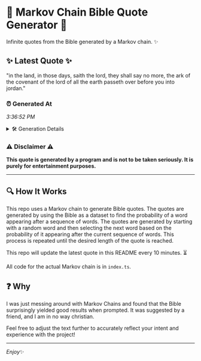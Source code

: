 # 📖 Markov Chain Bible Quote Generator 📖

Infinite quotes from the Bible generated by a Markov chain. ✨

## ✨ Latest Quote ✨
"in the land, in those days, saith the lord, they shall say no more, the ark of the covenant of the lord of all the earth passeth over before you into jordan."

### ⏰ Generated At
*3:36:52 PM*

<details>
    <summary>🛠️ Generation Details</summary>
    <p>
        <strong>🌱 Seed:</strong> in<br>
        <strong>🔄 Iterations:</strong> 31<br>
        <strong>📜 Context History:</strong><br>[ in ]: the<br>[ in, the ]: land,<br>[ in, the, land, ]: in<br>[ in, the, land,, in ]: those<br>[ in, the, land,, in, those ]: days,<br>[ in, the, land,, in, those, days, ]: saith<br>[ the, land,, in, those, days,, saith ]: the<br>[ land,, in, those, days,, saith, the ]: lord,<br>[ in, those, days,, saith, the, lord, ]: they<br>[ those, days,, saith, the, lord,, they ]: shall<br>[ days,, saith, the, lord,, they, shall ]: say<br>[ saith, the, lord,, they, shall, say ]: no<br>[ the, lord,, they, shall, say, no ]: more,<br>[ lord,, they, shall, say, no, more, ]: the<br>[ they, shall, say, no, more,, the ]: ark<br>[ shall, say, no, more,, the, ark ]: of<br>[ say, no, more,, the, ark, of ]: the<br>[ no, more,, the, ark, of, the ]: covenant<br>[ more,, the, ark, of, the, covenant ]: of<br>[ the, ark, of, the, covenant, of ]: the<br>[ ark, of, the, covenant, of, the ]: lord<br>[ of, the, covenant, of, the, lord ]: of<br>[ the, covenant, of, the, lord, of ]: all<br>[ covenant, of, the, lord, of, all ]: the<br>[ of, the, lord, of, all, the ]: earth<br>[ the, lord, of, all, the, earth ]: passeth<br>[ lord, of, all, the, earth, passeth ]: over<br>[ of, all, the, earth, passeth, over ]: before<br>[ all, the, earth, passeth, over, before ]: you<br>[ the, earth, passeth, over, before, you ]: into<br>[ earth, passeth, over, before, you, into ]: jordan.<br>
    </p>
</details>

### ⚠️ Disclaimer ⚠️
**This quote is generated by a program and is not to be taken seriously. It is purely for entertainment purposes.**

---

## 🔍 How It Works

This repo uses a Markov chain to generate Bible quotes. The quotes are generated by using the Bible as a dataset to find the probability of a word appearing after a sequence of words. The quotes are generated by starting with a random word and then selecting the next word based on the probability of it appearing after the current sequence of words. This process is repeated until the desired length of the quote is reached.

This repo will update the latest quote in this README every 10 minutes. ⏳

All code for the actual Markov chain is in `index.ts`.

## ❓ Why

I was just messing around with Markov Chains and found that the Bible surprisingly yielded good results when prompted. 
It was suggested by a friend, and I am in no way christian.

Feel free to adjust the text further to accurately reflect your intent and experience with the project!

---

*Enjoy*✨
